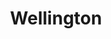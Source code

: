 ---
title: Wellington
crosslinks:
- newzealand
- marton
- food
- TheBucketFountain
- palmy
- hockey
- aviation
- gifs
- canada
- analog
- AroValleyWellington
- EDC
- funny
- Karori
- photocritique
- amazonecho
- soccerstreams
- PersonalFinanceNZ
- OutOfTheLoop
- outrun
---